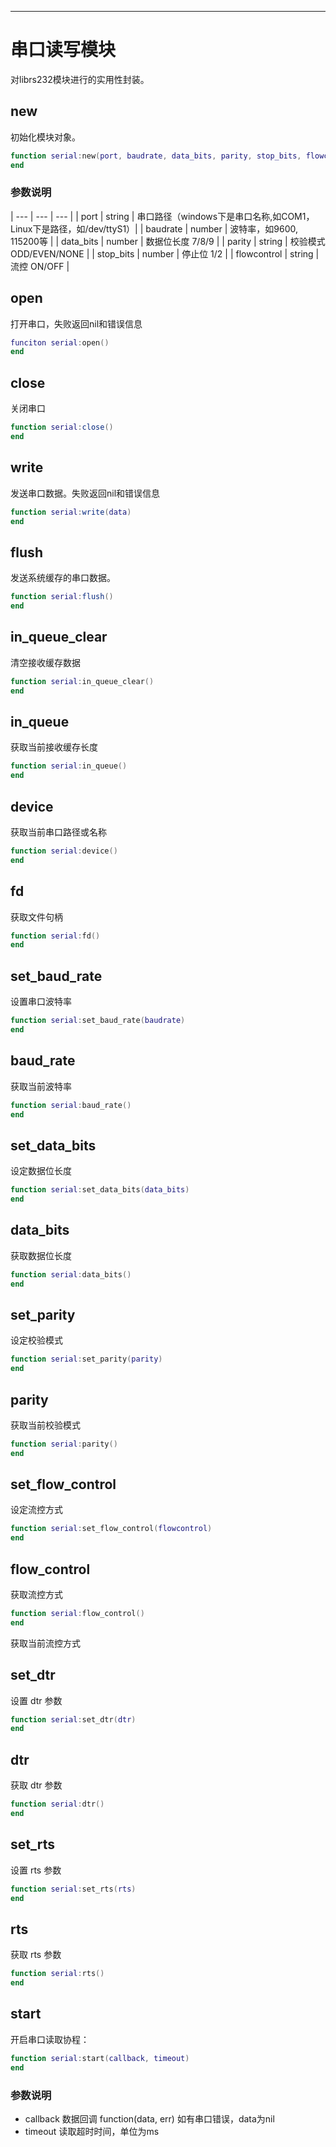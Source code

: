 
----

# 串口读写模块

对librs232模块进行的实用性封装。

## new

初始化模块对象。

```lua
function serial:new(port, baudrate, data_bits, parity, stop_bits, flowcontrol)
end
```

### 参数说明

| --- | --- | --- |
| port | string | 串口路径（windows下是串口名称,如COM1， Linux下是路径，如/dev/ttyS1）|
| baudrate | number | 波特率，如9600, 115200等 |
| data_bits | number | 数据位长度 7/8/9 |
| parity | string | 校验模式ODD/EVEN/NONE |
| stop_bits | number | 停止位 1/2 |
| flowcontrol | string | 流控 ON/OFF |

## open

打开串口，失败返回nil和错误信息

```lua
funciton serial:open()
end
```

## close

关闭串口

```lua
function serial:close()
end
```

## write

发送串口数据。失败返回nil和错误信息

```lua
function serial:write(data)
end
```

## flush

发送系统缓存的串口数据。

```lua
function serial:flush()
end
```

## in_queue_clear

清空接收缓存数据

```lua
function serial:in_queue_clear()
end
```

## in_queue

获取当前接收缓存长度

```lua
function serial:in_queue()
end
```

## device

获取当前串口路径或名称

```lua
function serial:device()
end
```

## fd

获取文件句柄

```lua
function serial:fd()
end
```

## set_baud_rate

设置串口波特率

```lua
function serial:set_baud_rate(baudrate)
end
```

## baud_rate

获取当前波特率

```lua
function serial:baud_rate()
end
```

## set_data_bits

设定数据位长度

```lua
function serial:set_data_bits(data_bits)
end
```

## data_bits

获取数据位长度

```lua
function serial:data_bits()
end
```

## set_parity

设定校验模式

```lua
function serial:set_parity(parity)
end
```

## parity

获取当前校验模式

```lua
function serial:parity()
end
```

## set_flow_control

设定流控方式

```lua
function serial:set_flow_control(flowcontrol)
end
```

## flow_control

获取流控方式

```lua
function serial:flow_control()
end
```

获取当前流控方式

## set_dtr

设置 dtr 参数

```lua
function serial:set_dtr(dtr)
end
```

## dtr

获取 dtr 参数

```lua
function serial:dtr()
end
```

## set_rts

设置 rts 参数

```lua
function serial:set_rts(rts)
end
```

## rts

获取 rts 参数

```lua
function serial:rts()
end
```

## start

开启串口读取协程：

```lua
function serial:start(callback, timeout)
end
```

### 参数说明

* callback
  数据回调 function(data, err) 如有串口错误，data为nil
* timeout
  读取超时时间，单位为ms
